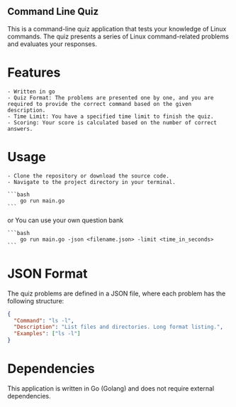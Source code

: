 ## Command Line Quiz 
This is a command-line quiz application that tests your knowledge of Linux commands. The quiz presents a series of Linux command-related problems and evaluates your responses.


# Features
    - Written in go
    - Quiz Format: The problems are presented one by one, and you are required to provide the correct command based on the given description.
    - Time Limit: You have a specified time limit to finish the quiz.
    - Scoring: Your score is calculated based on the number of correct answers.

# Usage
    - Clone the repository or download the source code.
    - Navigate to the project directory in your terminal.
    
    ```bash
        go run main.go 
    ```

   or You can use your own question bank

    ```bash
        go run main.go -json <filename.json> -limit <time_in_seconds>
    ```

# JSON Format
The quiz problems are defined in a JSON file, where each problem has the following structure:
```json
{
  "Command": "ls -l",
  "Description": "List files and directories. Long format listing.",
  "Examples": ["ls -l"]
}
```

# Dependencies
This application is written in Go (Golang) and does not require external dependencies.